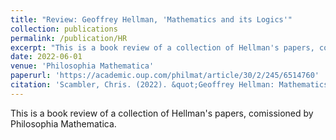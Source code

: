 ```yaml
---
title: "Review: Geoffrey Hellman, 'Mathematics and its Logics'"
collection: publications
permalink: /publication/HR
excerpt: "This is a book review of a collection of Hellman's papers, comissioned by Philosophia Mathematica."
date: 2022-06-01
venue: 'Philosophia Mathematica'
paperurl: 'https://academic.oup.com/philmat/article/30/2/245/6514760'
citation: 'Scambler, Chris. (2022). &quot;Geoffrey Hellman: Mathematics and its Logics.&quot; <i>Philosophia Mathematica</i>. 30 (2), 245-255.'
---
```

This is a book review of a collection of Hellman's papers, comissioned by Philosophia Mathematica.
